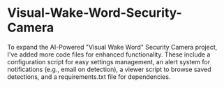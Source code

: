 # Visual-Wake-Word-Security-Camera
To expand the AI-Powered "Visual Wake Word" Security Camera project, I've added more code files for enhanced functionality. These include a configuration script for easy settings management, an alert system for notifications (e.g., email on detection), a viewer script to browse saved detections, and a requirements.txt file for dependencies. 
